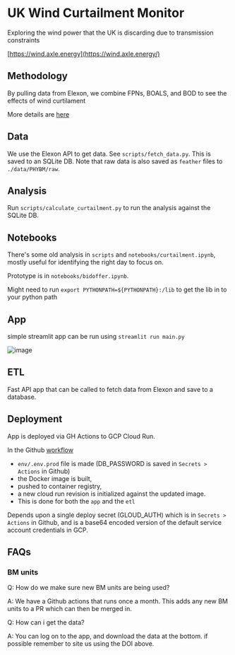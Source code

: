 # UK Wind Curtailment Monitor

Exploring the wind power that the UK is discarding due to transmission constraints

[https://wind.axle.energy](https://wind.axle.energy/)


## Methodology

By pulling data from Elexon, we combine FPNs, BOALS, and BOD to see the effects of wind curtilament

More details are [here](https://wooden-knee-d53.notion.site/UK-Wind-Curtailment-Monitor-Methodology-71475d0b7cfd4edb97d6397b358f4118)

## Data
We use the Elexon API to get data. See `scripts/fetch_data.py`. This is saved to an SQLite DB. Note that raw data is also saved as `feather` files to `./data/PHYBM/raw`.

## Analysis
Run `scripts/calculate_curtailment.py` to run the analysis against the SQLite DB.

## Notebooks
There's some old analysis in `scripts` and `notebooks/curtailment.ipynb`,
mostly useful for identifying the right day to focus on.

Prototype is in `notebooks/bidoffer.ipynb`.


Might need to run
`export PYTHONPATH=${PYTHONPATH}:/lib`
to get the lib in to your python path

## App
simple streamlit app can be run using
`streamlit run main.py`

![image](app.png)

## ETL

Fast API app that can be called to fetch data from Elexon and save to a database. 

## Deployment
App is deployed via GH Actions to GCP Cloud Run.

In the Github [workflow](./.github/workflows/deploy.yaml) 
- `env/.env.prod` file is made (DB_PASSWORD is saved in `Secrets > Actions` in Github)
- the Docker image is built, 
- pushed to container registry,
- a new cloud run revision is initialized against the updated image.
- This is done for both the `app` and the `etl`

Depends upon a single deploy secret (GLOUD_AUTH) which is in `Secrets > Actions` in Github, and is a base64 encoded
version of the default service account credentials in GCP.

## FAQs

### BM units
Q: How do we make sure new BM units are being used?

A: We have a Github actions that runs once a month. This adds any new BM units to a PR which can then be merged in. 

Q: How can i get the data?

A: You can log on to the app, and download the data at the bottom. if possible remember to site us using the DOI above. 
